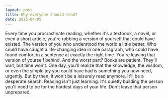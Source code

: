 ```yaml
---
layout: post
title: Why everyone should read?
date: 2025-04-05
---
```


Every time you procrastinate reading, whether it's a textbook, a novel, or even a short article, you're robbing a version of yourself that could have existed. The version of you who understood the world a little better. Who could have caught a life-changing idea in one paragraph, who could have found comfort in a sentence at exactly the right time.  You're leaving that version of yourself behind. And the worst part? Books are patient. They'll wait, but time won't. One day, you'll realize that the knowledge, the wisdom, or even the simple joy you could have had is something you now need, urgently.  But by then, it won't be a leisurely read anymore. It'll be a desperate search. Reading isn't just learning. It's quietly building the person you'll need to be for the hardest days of your life. Don't leave that person unprepared.

